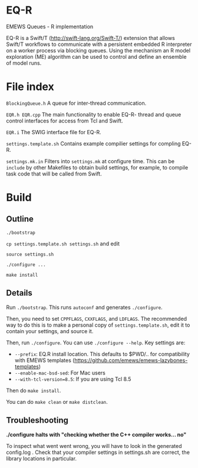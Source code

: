 # EQ-R
EMEWS Queues - R implementation

EQ-R is a Swift/T (http://swift-lang.org/Swift-T/) extension that
allows Swift/T workflows to communicate with a persistent embedded R interpreter
on a worker process via blocking queues. Using the mechanism an R model
exploration (ME) algorithm can be used to control and define an ensemble
of model runs.

File index
==========

``BlockingQueue.h``
  A queue for inter-thread communication.

``EQR.h EQR.cpp``
  The main functionality to enable EQ-R- thread and queue control
  interfaces for access from Tcl and Swift.

``EQR.i``
  The SWIG interface file for EQ-R.

``settings.template.sh``
  Contains example compilier settings for compling EQ-R.

``settings.mk.in``
  Filters into ``settings.mk`` at configure time.  This can be
  ``include`` <!--- --> by other Makefiles to obtain build settings, for
  example, to compile task code that will be called from Swift.

Build
=====

Outline
-------
``./bootstrap``

``cp settings.template.sh settings.sh`` and edit

``source settings.sh``

``./configure ...``

``make install``

Details
-------

Run ``./bootstrap``.  This runs ``autoconf`` and generates ``./configure``.

Then, you need to set ``CPPFLAGS``, ``CXXFLAGS``, and ``LDFLAGS``.
The recommended way to do this is to make a personal copy of
``settings.template.sh``, edit it to contain your settings, and source
it.

Then, run ``./configure``.  You can use ``./configure --help``.  Key
settings are:

* ``--prefix``: EQ.R install location. This defaults to $PWD/.. for
compatibility with EMEWS templates (https://github.com/emews/emews-lazybones-templates)
* ``--enable-mac-bsd-sed``: For Mac users
* ``--with-tcl-version=8.5``: If you are using Tcl 8.5

Then do ``make install``.

You can do ``make clean`` or ``make distclean``.

Troubleshooting
-------
**./configure halts with "checking whether the C++ compiler works... no"**

To inspect what went went wrong, you will have to look in the generated
config.log .  Check that your compiler settings in settings.sh are correct, the library locations in particular.
